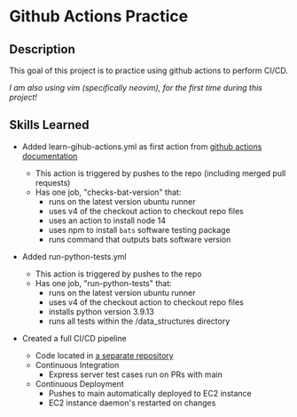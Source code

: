 # Github Actions Practice

## Description

This goal of this project is to practice using github actions to perform CI/CD.

_I am also using vim (specifically neovim), for the first time during this project!_

## Skills Learned

- Added learn-gihub-actions.yml as first action from [github actions documentation]("https://docs.github.com/en/actions/learn-github-actions/understanding-github-actions")
  - This action is triggered by pushes to the repo (including merged pull requests)
  - Has one job, "checks-bat-version" that:
    - runs on the latest version ubuntu runner
    - uses v4 of the checkout action to checkout repo files
    - uses an action to install node 14
    - uses npm to install `bats` software testing package
    - runs command that outputs bats software version

- Added run-python-tests.yml
  - This action is triggered by pushes to the repo
  - Has one job, "run-python-tests" that:
    - runs on the latest version ubuntu runner
    - uses v4 of the checkout action to checkout repo files
    - installs python version 3.9.13
    - runs all tests within the /data_structures directory

- Created a full CI/CD pipeline
  - Code located in [a separate repository]("https://github.com/dominicgaliano/ec2practice")
  - Continuous Integration
    - Express server test cases run on PRs with main
  - Continuous Deployment
    - Pushes to main automatically deployed to EC2 instance
    - EC2 instance daemon's restarted on changes

